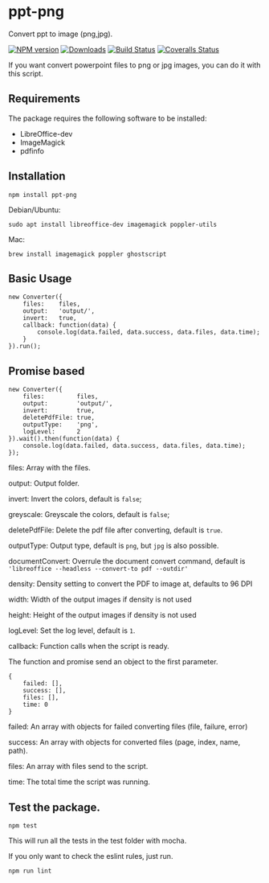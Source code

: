 # ppt-png
Convert ppt to image (png,jpg).

[![NPM version][npm-image]][npm-url] [![Downloads][downloads-image]][npm-stats] [![Build Status][travis-image]][travis-url] [![Coveralls Status][coveralls-image]][coveralls-url]

If you want convert powerpoint files to png or jpg images, you can do it with this script.

## Requirements

The package requires the following software to be installed:

* LibreOffice-dev
* ImageMagick
* pdfinfo

## Installation

    npm install ppt-png

Debian/Ubuntu:

    sudo apt install libreoffice-dev imagemagick poppler-utils

Mac:

    brew install imagemagick poppler ghostscript


## Basic Usage

```
new Converter({
    files:    files,
    output:   'output/',
    invert:   true,
    callback: function(data) {
        console.log(data.failed, data.success, data.files, data.time);
    }
}).run();
```

## Promise based

```
new Converter({
    files:         files,
    output:        'output/',
    invert:        true,
    deletePdfFile: true,
    outputType:    'png',
    logLevel:      2
}).wait().then(function(data) {
    console.log(data.failed, data.success, data.files, data.time);
});
```


files: Array with the files.

output: Output folder.

invert: Invert the colors, default is `false`;

greyscale: Greyscale the colors, default is `false`;

deletePdfFile: Delete the pdf file after converting, default is `true`.

outputType: Output type, default is `png`, but `jpg` is also possible.

documentConvert: Overrule the document convert command, default is `'libreoffice --headless --convert-to pdf --outdir'`

density: Density setting to convert the PDF to image at, defaults to 96 DPI

width: Width of the output images if density is not used

height: Height of the output images if density is not used

logLevel: Set the log level, default is `1`.

callback: Function calls when the script is ready.

The function and promise send an object to the first parameter.

```
{
    failed: [],
    success: [],
    files: [],
    time: 0
}
```

failed: An array with objects for failed converting files (file, failure, error)

success: An array with objects for converted files (page, index, name, path).

files: An array with files send to the script.

time: The total time the script was running.


## Test the package.

```
npm test
```

This will run all the tests in the test folder with mocha.

If you only want to check the eslint rules, just run.

```
npm run lint
```


[downloads-image]: https://img.shields.io/npm/dm/ppt-png.svg
[npm-url]: https://www.npmjs.com/package/ppt-png
[npm-image]: https://img.shields.io/npm/v/ppt-png.svg
[npm-stats]: https://npm-stat.com/charts.html?package=ppt-png
[travis-url]: https://travis-ci.org/w3nl/ppt-png
[travis-image]: https://img.shields.io/travis/w3nl/ppt-png/master.svg
[coveralls-url]: https://coveralls.io/r/w3nl/ppt-png
[coveralls-image]: https://img.shields.io/coveralls/w3nl/ppt-png/master.svg
